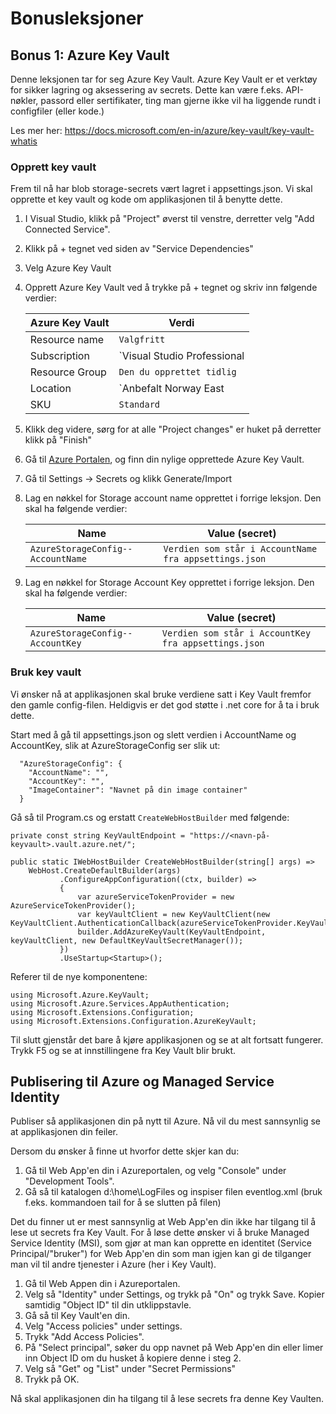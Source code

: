 # Bonusleksjoner

## Bonus 1: Azure Key Vault

Denne leksjonen tar for seg Azure Key Vault. Azure Key Vault er et verktøy for sikker lagring og aksessering av secrets. Dette kan være f.eks. API-nøkler, passord eller sertifikater, ting man gjerne ikke vil ha liggende rundt i configfiler (eller kode.)

Les mer her: https://docs.microsoft.com/en-in/azure/key-vault/key-vault-whatis

### Opprett key vault

Frem til nå har blob storage-secrets vært lagret i appsettings.json. Vi skal opprette et key vault og kode om applikasjonen til å benytte dette.

1. I Visual Studio, klikk på "Project" øverst til venstre, derretter velg "Add Connected Service".
2. Klikk på + tegnet ved siden av "Service Dependencies"
3. Velg Azure Key Vault 
4. Opprett Azure Key Vault ved å trykke på + tegnet og skriv inn følgende verdier:

    | Azure Key Vault | Verdi                                                  |
    | --------------- | ------------------------------------------------------ |
    | Resource name   | `Valgfritt`                                            |
    | Subscription    | `Visual Studio Professional | Den du har tilgjengelig` |
    | Resource Group  | `Den du opprettet tidlig`                              |
    | Location        | `Anbefalt Norway East | Valgfritt`                     |
    | SKU             | `Standard`                                             |
    

5. Klikk deg videre, sørg for at alle "Project changes" er huket på derretter klikk på "Finish"
6. Gå til <a href="https://portal.azure.com/">Azure Portalen</a>, og finn din nylige opprettede Azure Key Vault.
7. Gå til Settings -> Secrets og klikk Generate/Import
8. Lag en nøkkel for Storage account name opprettet i forrige leksjon. Den skal ha følgende verdier:

    | Name                              | Value (secret)                                        |
    | --------------------------------- | ----------------------------------------------------- |
    | `AzureStorageConfig--AccountName` | `Verdien som står i AccountName fra appsettings.json` |
    
9.  Lag en nøkkel for Storage Account Key opprettet i forrige leksjon. Den skal ha følgende verdier:

    | Name                             | Value (secret)                                       |
    | -------------------------------- | ---------------------------------------------------- |
    | `AzureStorageConfig--AccountKey` | `Verdien som står i AccountKey fra appsettings.json` |

### Bruk key vault

Vi ønsker nå at applikasjonen skal bruke verdiene satt i Key Vault fremfor den gamle config-filen. Heldigvis er det god støtte i .net core for å ta i bruk dette.

Start med å gå til appsettings.json og slett verdien i AccountName og AccountKey, slik at AzureStorageConfig ser slik ut: 
```
  "AzureStorageConfig": {
    "AccountName": "",
    "AccountKey": "",
    "ImageContainer": "Navnet på din image container"
  }
```

Gå så til Program.cs og erstatt `CreateWebHostBuilder` med følgende:

```
private const string KeyVaultEndpoint = "https://<navn-på-keyvault>.vault.azure.net/";

public static IWebHostBuilder CreateWebHostBuilder(string[] args) =>
    WebHost.CreateDefaultBuilder(args)
           .ConfigureAppConfiguration((ctx, builder) =>
           {
               var azureServiceTokenProvider = new AzureServiceTokenProvider();
               var keyVaultClient = new KeyVaultClient(new KeyVaultClient.AuthenticationCallback(azureServiceTokenProvider.KeyVaultTokenCallback));
               builder.AddAzureKeyVault(KeyVaultEndpoint, keyVaultClient, new DefaultKeyVaultSecretManager());
           })
           .UseStartup<Startup>();
```

Referer til de nye komponentene:

```
using Microsoft.Azure.KeyVault;
using Microsoft.Azure.Services.AppAuthentication;
using Microsoft.Extensions.Configuration;
using Microsoft.Extensions.Configuration.AzureKeyVault;
```

Til slutt gjenstår det bare å kjøre applikasjonen og se at alt fortsatt fungerer. Trykk F5 og se at innstillingene fra Key Vault blir brukt.


## Publisering til Azure og Managed Service Identity 

Publiser så applikasjonen din på nytt til Azure. Nå vil du mest sannsynlig se at applikasjonen din feiler.

Dersom du ønsker å finne ut hvorfor dette skjer kan du:

1. Gå til Web App'en din i Azureportalen, og velg "Console" under "Development Tools".
2. Gå så til katalogen d:\home\LogFiles og inspiser filen eventlog.xml (bruk f.eks. kommandoen tail for å se slutten på filen)

Det du finner ut er mest sannsynlig at Web App'en din ikke har tilgang til å lese ut secrets fra Key Vault. For å løse dette ønsker
vi å bruke Managed Service Identity (MSI), som gjør at man kan opprette en identitet (Service Principal/"bruker") for Web App'en din som man igjen kan gi de tilganger man vil til andre tjenester i Azure (her i Key Vault).

1. Gå til Web Appen din i Azureportalen.
2. Velg så "Identity" under Settings, og trykk på "On" og trykk Save. Kopier samtidig "Object ID" til din utklippstavle.
3. Gå så til Key Vault'en din.
4. Velg "Access policies" under settings.
5. Trykk "Add Access Policies".
6. På "Select principal", søker du opp navnet på Web App'en din eller limer inn Object ID om du husket å kopiere denne i steg 2.
7. Velg så "Get" og "List" under "Secret Permissions"
8. Trykk på OK.

Nå skal applikasjonen din ha tilgang til å lese secrets fra denne Key Vaulten.
